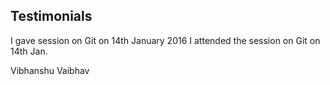Testimonials
-------
I gave session on Git on 14th January 2016
I attended the session on Git on 14th Jan.

Vibhanshu Vaibhav
